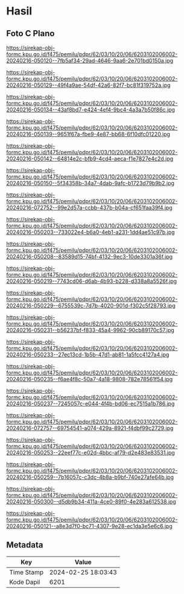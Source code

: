 # Hasil

## Foto C Plano

https://sirekap-obj-formc.kpu.go.id/f475/pemilu/pdpr/62/03/10/20/06/6203102006002-20240216-050120--7fb5af34-29ad-4646-9aa6-2e701bd0150a.jpg

https://sirekap-obj-formc.kpu.go.id/f475/pemilu/pdpr/62/03/10/20/06/6203102006002-20240216-050129--49f4a9ae-54df-42a6-82f7-bc81f319752a.jpg

https://sirekap-obj-formc.kpu.go.id/f475/pemilu/pdpr/62/03/10/20/06/6203102006002-20240216-050134--43af8bd7-e424-4ef4-9bc4-4a3a7b50f86c.jpg

https://sirekap-obj-formc.kpu.go.id/f475/pemilu/pdpr/62/03/10/20/06/6203102006002-20240216-050139--9651f67a-fbe9-4e87-bb68-6f10dfc01220.jpg

https://sirekap-obj-formc.kpu.go.id/f475/pemilu/pdpr/62/03/10/20/06/6203102006002-20240216-050142--64814e2c-bfb9-4cd4-aeca-f1e7827e4c2d.jpg

https://sirekap-obj-formc.kpu.go.id/f475/pemilu/pdpr/62/03/10/20/06/6203102006002-20240216-050150--5f34358b-34a7-4dab-9afc-b1723d79b9b2.jpg

https://sirekap-obj-formc.kpu.go.id/f475/pemilu/pdpr/62/03/10/20/06/6203102006002-20240216-072752--99e2d57a-ccbb-437b-b04a-cf651faa39f4.jpg

https://sirekap-obj-formc.kpu.go.id/f475/pemilu/pdpr/62/03/10/20/06/6203102006002-20240216-050203--733022e4-b6a0-4eb1-a231-1dd4ae51c97b.jpg

https://sirekap-obj-formc.kpu.go.id/f475/pemilu/pdpr/62/03/10/20/06/6203102006002-20240216-050208--83589d15-74bf-4132-9ec3-10de3301a36f.jpg

https://sirekap-obj-formc.kpu.go.id/f475/pemilu/pdpr/62/03/10/20/06/6203102006002-20240216-050219--7743cd06-d6ab-4b93-b228-d338a8a5526f.jpg

https://sirekap-obj-formc.kpu.go.id/f475/pemilu/pdpr/62/03/10/20/06/6203102006002-20240216-050229--6755539c-7d7b-4020-901d-f302c5f28793.jpg

https://sirekap-obj-formc.kpu.go.id/f475/pemilu/pdpr/62/03/10/20/06/6203102006002-20240216-050231--b56237bf-f833-45a4-9962-90cb89170c57.jpg

https://sirekap-obj-formc.kpu.go.id/f475/pemilu/pdpr/62/03/10/20/06/6203102006002-20240216-050233--27ec13cd-1b5b-47d1-ab81-1a5fcc4127a4.jpg

https://sirekap-obj-formc.kpu.go.id/f475/pemilu/pdpr/62/03/10/20/06/6203102006002-20240216-050235--f6ae4f8c-50a7-4a18-9808-782e78561f54.jpg

https://sirekap-obj-formc.kpu.go.id/f475/pemilu/pdpr/62/03/10/20/06/6203102006002-20240216-050237--7245057c-e044-4f4b-bd06-ec7515a1b786.jpg

https://sirekap-obj-formc.kpu.go.id/f475/pemilu/pdpr/62/03/10/20/06/6203102006002-20240216-072757--69754541-a074-429a-8921-f4dbf99c2729.jpg

https://sirekap-obj-formc.kpu.go.id/f475/pemilu/pdpr/62/03/10/20/06/6203102006002-20240216-050253--22eef77c-e02d-4bbc-af79-d2e483e83531.jpg

https://sirekap-obj-formc.kpu.go.id/f475/pemilu/pdpr/62/03/10/20/06/6203102006002-20240216-050259--7b16057c-c3dc-4b8a-b9bf-740e27afe64b.jpg

https://sirekap-obj-formc.kpu.go.id/f475/pemilu/pdpr/62/03/10/20/06/6203102006002-20240216-050300--d5db9b34-411a-4ce0-89f0-4e283a612538.jpg

https://sirekap-obj-formc.kpu.go.id/f475/pemilu/pdpr/62/03/10/20/06/6203102006002-20240216-050121--a8e3d7f0-bc71-4307-9e28-ec1da3e5e6c6.jpg


## Metadata

| Key        | Value               |
| ---------- | ------------------- |
| Time Stamp | 2024-02-25 18:03:43 |
| Kode Dapil | 6201                |




